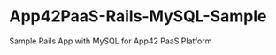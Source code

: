 App42PaaS-Rails-MySQL-Sample
============================

Sample Rails App with MySQL for App42 PaaS Platform
